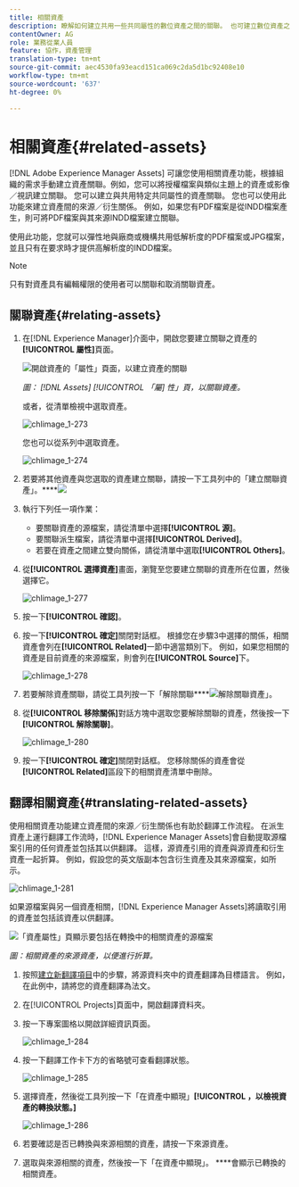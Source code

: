 ```yaml
---
title: 相關資產
description: 瞭解如何建立共用一些共同屬性的數位資產之間的關聯。 也可建立數位資產之間的來源衍生關係。
contentOwner: AG
role: 業務從業人員
feature: 協作，資產管理
translation-type: tm+mt
source-git-commit: aec4530fa93eacd151ca069c2da5d1bc92408e10
workflow-type: tm+mt
source-wordcount: '637'
ht-degree: 0%

---
```



# 相關資產{#related-assets}

[!DNL Adobe Experience Manager Assets] 可讓您使用相關資產功能，根據組織的需求手動建立資產關聯。例如，您可以將授權檔案與類似主題上的資產或影像／視訊建立關聯。 您可以建立與共用特定共同屬性的資產關聯。 您也可以使用此功能來建立資產間的來源／衍生關係。 例如，如果您有PDF檔案是從INDD檔案產生，則可將PDF檔案與其來源INDD檔案建立關聯。

使用此功能，您就可以彈性地與廠商或機構共用低解析度的PDF檔案或JPG檔案，並且只有在要求時才提供高解析度的INDD檔案。

>[!NOTE]
>
>只有對資產具有編輯權限的使用者可以關聯和取消關聯資產。

## 關聯資產{#relating-assets}

1. 在[!DNL Experience Manager]介面中，開啟您要建立關聯之資產的&#x200B;**[!UICONTROL 屬性]**&#x200B;頁面。

   ![開啟資產的「屬性」頁面，以建立資產的關聯](assets/asset-properties-relate-assets.png)

   *圖： [!DNL Assets] [!UICONTROL 「屬] 性」頁，以關聯資產。*

   或者，從清單檢視中選取資產。

   ![chlimage_1-273](assets/chlimage_1-273.png)

   您也可以從系列中選取資產。

   ![chlimage_1-274](assets/chlimage_1-274.png)

1. 若要將其他資產與您選取的資產建立關聯，請按一下工具列中的「建立關聯資產」。****![](assets/do-not-localize/link-relate.png)
1. 執行下列任一項作業：

   * 要關聯資產的源檔案，請從清單中選擇&#x200B;**[!UICONTROL 源]**。
   * 要關聯派生檔案，請從清單中選擇&#x200B;**[!UICONTROL Derived]**。
   * 若要在資產之間建立雙向關係，請從清單中選取&#x200B;**[!UICONTROL Others]**。

1. 從&#x200B;**[!UICONTROL 選擇資產]**&#x200B;畫面，瀏覽至您要建立關聯的資產所在位置，然後選擇它。

   ![chlimage_1-277](assets/chlimage_1-277.png)

1. 按一下&#x200B;**[!UICONTROL 確認]**。
1. 按一下&#x200B;**[!UICONTROL 確定]**&#x200B;關閉對話框。 根據您在步驟3中選擇的關係，相關資產會列在&#x200B;**[!UICONTROL Related]**&#x200B;一節中適當類別下。 例如，如果您相關的資產是目前資產的來源檔案，則會列在&#x200B;**[!UICONTROL Source]**&#x200B;下。

   ![chlimage_1-278](assets/chlimage_1-278.png)

1. 若要解除資產關聯，請從工具列按一下「解除關聯&#x200B;****![解除關聯資產](assets/do-not-localize/link-unrelate-icon.png)」。

1. 從&#x200B;**[!UICONTROL 移除關係]**&#x200B;對話方塊中選取您要解除關聯的資產，然後按一下&#x200B;**[!UICONTROL 解除關聯]**。

   ![chlimage_1-280](assets/chlimage_1-280.png)

1. 按一下&#x200B;**[!UICONTROL 確定]**&#x200B;關閉對話框。 您移除關係的資產會從&#x200B;**[!UICONTROL Related]**&#x200B;區段下的相關資產清單中刪除。

## 翻譯相關資產{#translating-related-assets}

使用相關資產功能建立資產間的來源／衍生關係也有助於翻譯工作流程。 在派生資產上運行翻譯工作流時，[!DNL Experience Manager Assets]會自動提取源檔案引用的任何資產並包括其以供翻譯。 這樣，源資產引用的資產與源資產和衍生資產一起折算。 例如，假設您的英文版副本包含衍生資產及其來源檔案，如所示。

![chlimage_1-281](assets/chlimage_1-281.png)

如果源檔案與另一個資產相關，[!DNL Experience Manager Assets]將讀取引用的資產並包括該資產以供翻譯。

![「資產屬性」頁顯示要包括在轉換中的相關資產的源檔案](assets/asset-properties-source-asset.png)

*圖：相關資產的來源資產，以便進行折算。*

1. 按照[建立新翻譯項目](translation-projects.md#create-a-new-translation-project)中的步驟，將源資料夾中的資產翻譯為目標語言。 例如，在此例中，請將您的資產翻譯為法文。

1. 在[!UICONTROL Projects]頁面中，開啟翻譯資料夾。

1. 按一下專案圖格以開啟詳細資訊頁面。

   ![chlimage_1-284](assets/chlimage_1-284.png)

1. 按一下翻譯工作卡下方的省略號可查看翻譯狀態。

   ![chlimage_1-285](assets/chlimage_1-285.png)

1. 選擇資產，然後從工具列按一下「在資產中顯現」**[!UICONTROL ，以檢視資產的轉換狀態。]**

   ![chlimage_1-286](assets/chlimage_1-286.png)

1. 若要確認是否已轉換與來源相關的資產，請按一下來源資產。

1. 選取與來源相關的資產，然後按一下「在資產中顯現」。 ****&#x200B;會顯示已轉換的相關資產。
